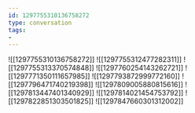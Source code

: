 ```yaml
---
id: 1297755310136758272
type: conversation
tags:
- 
---
```

![[1297755310136758272]]
![[1297755312477282311]]
![[1297755313370574848]]
![[1297760254143262721]]
![[1297771350111657985]]
![[1297793872999772160]]
![[1297796471740219398]]
![[1297809005880815616]]
![[1297813447401340929]]
![[1297814021454753792]]
![[1297822851303501825]]
![[1297847660301312002]]

